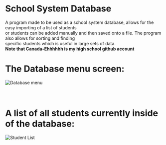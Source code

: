 # School System Database #
A program made to be used as a school system database, allows for the easy importing of a list of students <br>
or students can be added manually and then saved onto a file. The program also allows for sorting and finding <br>
specific students which is useful in large sets of data. <br>
<b> Note that Canada-Ehhhhhh is my high school github account </b>

# The Database menu screen: <br>
![Database menu](https://media.discordapp.net/attachments/105355336969363456/800692954791804938/unknown.png) <br>
<br>
<br>
# A list of all students currently inside of the database: <br>
![Student List](https://media.discordapp.net/attachments/105355336969363456/800693073020846140/unknown.png?width=429&height=597) <br>
